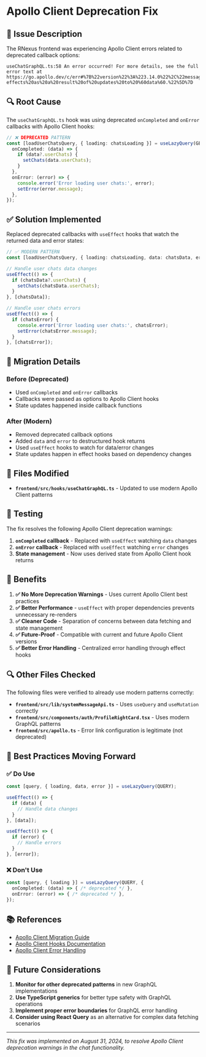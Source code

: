 # Apollo Client Deprecation Fix

## 🚨 Issue Description

The RNexus frontend was experiencing Apollo Client errors related to deprecated callback options:

```
useChatGraphQL.ts:58 An error occurred! For more details, see the full error text at https://go.apollo.dev/c/err#%7B%22version%22%3A%223.14.0%22%2C%22message%22%3A78%2C%22args%22%3A%5B%22useLazyQuery%22%2C%22onCompleted%22%2C%22If%20your%20%60onCompleted%60%20callback%20sets%20local%20state%2C%20switch%20to%20use%20derived%20state%20using%20%60data%60%20returned%20from%20the%20hook%20instead.%20Use%20%60useEffect%60%20to%20perform%20side-effects%20as%20a%20result%20of%20updates%20to%20%60data%60.%22%5D%7D
```

## 🔍 Root Cause

The `useChatGraphQL.ts` hook was using deprecated `onCompleted` and `onError` callbacks with Apollo Client hooks:

```typescript
// ❌ DEPRECATED PATTERN
const [loadUserChatsQuery, { loading: chatsLoading }] = useLazyQuery(GET_USER_CHATS, {
  onCompleted: (data) => {
    if (data?.userChats) {
      setChats(data.userChats);
    }
  },
  onError: (error) => {
    console.error('Error loading user chats:', error);
    setError(error.message);
  },
});
```

## ✅ Solution Implemented

Replaced deprecated callbacks with `useEffect` hooks that watch the returned data and error states:

```typescript
// ✅ MODERN PATTERN
const [loadUserChatsQuery, { loading: chatsLoading, data: chatsData, error: chatsError }] = useLazyQuery(GET_USER_CHATS);

// Handle user chats data changes
useEffect(() => {
  if (chatsData?.userChats) {
    setChats(chatsData.userChats);
  }
}, [chatsData]);

// Handle user chats errors
useEffect(() => {
  if (chatsError) {
    console.error('Error loading user chats:', chatsError);
    setError(chatsError.message);
  }
}, [chatsError]);
```

## 🔄 Migration Details

### Before (Deprecated)
- Used `onCompleted` and `onError` callbacks
- Callbacks were passed as options to Apollo Client hooks
- State updates happened inside callback functions

### After (Modern)
- Removed deprecated callback options
- Added `data` and `error` to destructured hook returns
- Used `useEffect` hooks to watch for data/error changes
- State updates happen in effect hooks based on dependency changes

## 📁 Files Modified

- **`frontend/src/hooks/useChatGraphQL.ts`** - Updated to use modern Apollo Client patterns

## 🧪 Testing

The fix resolves the following Apollo Client deprecation warnings:

1. **`onCompleted` callback** - Replaced with `useEffect` watching `data` changes
2. **`onError` callback** - Replaced with `useEffect` watching `error` changes
3. **State management** - Now uses derived state from Apollo Client hook returns

## 🎯 Benefits

1. **✅ No More Deprecation Warnings** - Uses current Apollo Client best practices
2. **✅ Better Performance** - `useEffect` with proper dependencies prevents unnecessary re-renders
3. **✅ Cleaner Code** - Separation of concerns between data fetching and state management
4. **✅ Future-Proof** - Compatible with current and future Apollo Client versions
5. **✅ Better Error Handling** - Centralized error handling through effect hooks

## 🔍 Other Files Checked

The following files were verified to already use modern patterns correctly:

- **`frontend/src/lib/systemMessageApi.ts`** - Uses `useQuery` and `useMutation` correctly
- **`frontend/src/components/auth/ProfileRightCard.tsx`** - Uses modern GraphQL patterns
- **`frontend/src/apollo.ts`** - Error link configuration is legitimate (not deprecated)

## 🚀 Best Practices Moving Forward

### ✅ Do Use
```typescript
const [query, { loading, data, error }] = useLazyQuery(QUERY);

useEffect(() => {
  if (data) {
    // Handle data changes
  }
}, [data]);

useEffect(() => {
  if (error) {
    // Handle errors
  }
}, [error]);
```

### ❌ Don't Use
```typescript
const [query, { loading }] = useLazyQuery(QUERY, {
  onCompleted: (data) => { /* deprecated */ },
  onError: (error) => { /* deprecated */ },
});
```

## 📚 References

- [Apollo Client Migration Guide](https://www.apollographql.com/docs/react/migrating/apollo-client-3-migration/)
- [Apollo Client Hooks Documentation](https://www.apollographql.com/docs/react/api/react/hooks/)
- [Apollo Client Error Handling](https://www.apollographql.com/docs/react/data/error-handling/)

## 🔧 Future Considerations

1. **Monitor for other deprecated patterns** in new GraphQL implementations
2. **Use TypeScript generics** for better type safety with GraphQL operations
3. **Implement proper error boundaries** for GraphQL error handling
4. **Consider using React Query** as an alternative for complex data fetching scenarios

---

*This fix was implemented on August 31, 2024, to resolve Apollo Client deprecation warnings in the chat functionality.*
